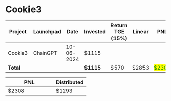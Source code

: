 # Cookie3



<table data-full-width="true"><thead><tr><th width="152">Project</th><th width="138">Launchpad</th><th width="132">Date</th><th width="133">Invested</th><th>Return TGE (15%)</th><th>Linear</th><th>PNL</th></tr></thead><tbody><tr><td>Cookie3</td><td>ChainGPT</td><td>10-06-2024</td><td>$1115</td><td></td><td></td><td></td></tr><tr><td><strong>Total</strong></td><td></td><td></td><td><strong>$1115</strong></td><td>$570</td><td>$2853</td><td><mark style="color:green;">$2308</mark></td></tr></tbody></table>

<table data-full-width="true"><thead><tr><th width="135">PNL</th><th>Distributed</th></tr></thead><tbody><tr><td>$2308</td><td>$1293</td></tr></tbody></table>
